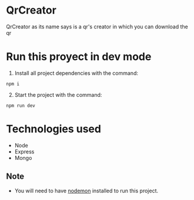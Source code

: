 # QrCreator
QrCreator as its name says is a qr's creator in which you can download the qr

# Run this proyect in dev mode

1. Install all project dependencies with the command: 
```
npm i
```

2. Start the project with the command:
```
npm run dev
```

# Technologies used
* Node
* Express
* Mongo

## Note

* You will need to have [nodemon](https://www.npmjs.com/package/nodemon) installed to run this project.